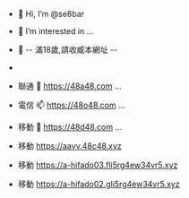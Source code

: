 - 👋 Hi, I’m @se8bar
- 👀 I’m interested in ...
- 🌱 -- 滿18歲,請收臧本網址 --
- 
- 聯通 💞️ https://48a48.com ...
- 電信 📫 https://48o48.com ...
- 移動 👋 https://48d48.com ...
  
- 移動 https://aavv.48c48.xyz
- 移動 https://a-hifado03.fli5rg4ew34vr5.xyz
- 移動 https://a-hifado02.gli5rg4ew34vr5.xyz
